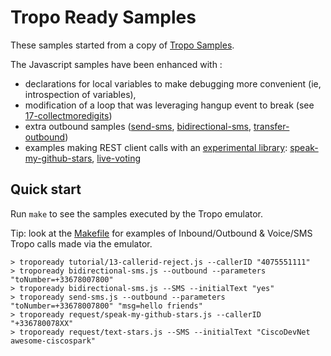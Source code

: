 # Tropo Ready Samples

These samples started from a copy of [Tropo Samples](https://github.com/tropo/tropo-samples).

The Javascript samples have been enhanced with :
- declarations for local variables to make debugging more convenient (ie, introspection of variables),
- modification of a loop that was leveraging hangup event to break (see [17-collectmoredigits](17-collectmoredigits))
- extra outbound samples ([send-sms](send-sms.js), [bidirectional-sms](bidirectional-sms.js), [transfer-outbound](transfer-outbound.js))
- examples making REST client calls with an [experimental library](https://github.com/ObjectIsAdvantag/tropo-emulator-js#http-client-api-calls): [speak-my-github-stars](request/speak-my-github-stars.js), [live-voting](request/live-voting.js)


## Quick start

Run `make` to see the samples executed by the Tropo emulator.

Tip: look at the [Makefile](Makefile) for examples of Inbound/Outbound & Voice/SMS Tropo calls made via the emulator.

```shell
> tropoready tutorial/13-callerid-reject.js --callerID "4075551111"
> tropoready bidirectional-sms.js --outbound --parameters "toNumber=+33678007800" 
> tropoready bidirectional-sms.js --SMS --initialText "yes"
> tropoready send-sms.js --outbound --parameters "toNumber=+33678007800" "msg=hello friends"
> tropoready request/speak-my-github-stars.js --callerID "+336780078XX"
> tropoready request/text-stars.js --SMS --initialText "CiscoDevNet awesome-ciscospark"
```
